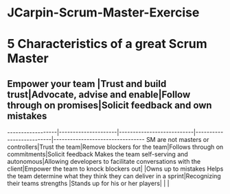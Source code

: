 # JCarpin-Scrum-Master-Exercise

# **5 Characteristics of a great Scrum Master**

## Empower your team |Trust and build trust|Advocate, advise and enable|Follow through on promises|Solicit feedback and own mistakes
------------------|---------------------|---------------------------|--------------------------|---------------------------------
SM are not masters or controllers|Trust the team|Remove blockers for the team|Follows through on commitments|Solicit feedback 
Makes the team self-serving and autonomous|Allowing developers to facilitate conversations with the client|Empower the team to knock blockers out| |Owns up to mistakes 
Helps the team determine what they think they can deliver in a sprint|Recognizing their teams strengths |Stands up for his or her players| | |
